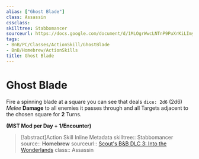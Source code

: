```yaml
---
alias: ["Ghost Blade"]
class: Assassin
cssclass: 
skilltree: Stabbomancer
sourceurl: https://docs.google.com/document/d/1MLOgrWwcLNTnP9PuXrKiLImy7SUh4hXO8arVUAlmdp0
tags:
- BnB/PC/Classes/ActionSkill/GhostBlade
- BnB/Homebrew/ActionSkills
title: Ghost Blade
---
```


# Ghost Blade
Fire a spinning blade at a square you can see that deals `dice: 2d6` (2d6) *Melee* **Damage** to all enemies it passes through and all Targets adjacent to the chosen square for **2** Turns.

**(MST Mod per Day + 1/Encounter)**

>[!abstract]Action Skill Inline Metadata
> skilltree:: Stabbomancer
> source:: **Homebrew**
> sourceurl:: [Scout's B&B DLC 3: Into the Wonderlands](https://docs.google.com/document/d/1MLOgrWwcLNTnP9PuXrKiLImy7SUh4hXO8arVUAlmdp0/edit)
> class:: Assassin